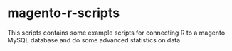 magento-r-scripts
=================

This scripts contains some example scripts for connecting R to a magento MySQL database and do some advanced statistics on data